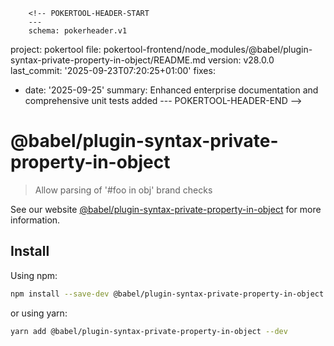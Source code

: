         <!-- POKERTOOL-HEADER-START
        ---
        schema: pokerheader.v1
project: pokertool
file: pokertool-frontend/node_modules/@babel/plugin-syntax-private-property-in-object/README.md
version: v28.0.0
last_commit: '2025-09-23T07:20:25+01:00'
fixes:
- date: '2025-09-25'
  summary: Enhanced enterprise documentation and comprehensive unit tests added
        ---
        POKERTOOL-HEADER-END -->
# @babel/plugin-syntax-private-property-in-object

> Allow parsing of '#foo in obj' brand checks

See our website [@babel/plugin-syntax-private-property-in-object](https://babeljs.io/docs/en/babel-plugin-syntax-private-property-in-object) for more information.

## Install

Using npm:

```sh
npm install --save-dev @babel/plugin-syntax-private-property-in-object
```

or using yarn:

```sh
yarn add @babel/plugin-syntax-private-property-in-object --dev
```
